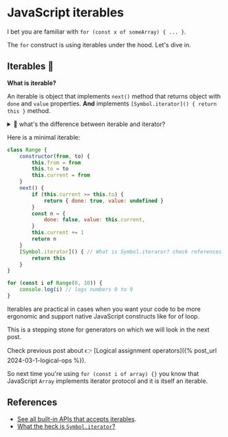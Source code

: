 # JavaScript iterables

I bet you are familiar with `for (const x of someArray) { ... }`.

The `for` construct is using iterables under the hood. Let's dive in.

## Iterables 🔄

**What is iterable?**

An iterable is object that implements `next()` method that returns object with `done` and `value` properties.
**And** implements `[Symbol.iterator]() { return this }` method.

<details style="margin-bottom: 0.5rem"><summary>🤔 what's the difference between iterable and iterator?</summary>

An iterator implements just a Iterator protocol which is next() method returning object with done and value properties.

An iterable also implements [Symbol.iterator]() { return this } method.

We can forget about Iterator protocol and focus on iterables as they're actually useful.

</details>


Here is a minimal iterable:

```js
class Range {
	constructor(from, to) {
		this.from = from
		this.to = to
		this.current = from
	}
	next() {
		if (this.current >= this.to) {
			return { done: true, value: undefined }
		}
		const n = {
			done: false, value: this.current,
		}
		this.current += 1
		return n
	}
	[Symbol.iterator]() { // What is Symbol.iteraror? check references
		return this
	}
}

for (const i of Range(0, 10)) {
	console.log(i) // logs numbers 0 to 9
}
```

Iterables are practical in cases when you want your code to be more ergonomic and support native JavaScript constructs like for of loop.

This is a stepping stone for generators on which we will look in the next post.

Check previous post about 👉 [Logical assignment operators]({% post_url 2024-03-1-logical-ops %}).

So next time you're using `for (const i of array) {}` you know that JavaScript `Array` implements
iterator protocol and it is itself an iterable.

## References

- [See all built-in APIs that accepts iterables](https://developer.mozilla.org/en-US/docs/Web/JavaScript/Reference/Iteration_protocols#built-in_apis_accepting_iterables).
- [What the heck is `Symbol.iterator`?](https://developer.mozilla.org/en-US/docs/Web/JavaScript/Reference/Global_Objects/Symbol/iterator)